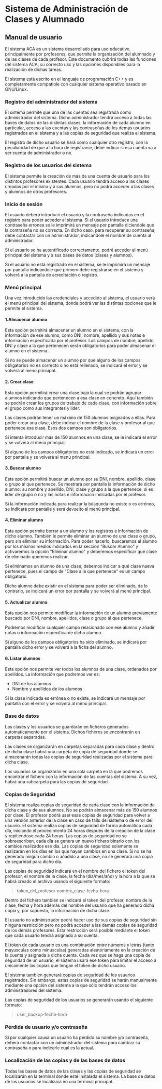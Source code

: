 # Sistema de Administración de Clases y Alumnado

## Manual de usuario

El sistema ACA es un sistema desarrollado para uso educativo, principalmente por profesores, que permite la organización del alumnado y de las clases de cada profesor. Este documento cubrirá todas las funciones del sistema ACA, su correcto uso y las opciones disponibles para la realización de dichas tareas.

El sistema está escrito en el lenguaje de programación C++ y es completamente compatible con cualquier sistema operativo basado en GNU/Linux.

### Registro del administrador del sistema

El sistema permite que una de las cuentas sea registrada como administrador del sistema. Dicho administrador tendrá acceso a todas las bases de datos de las distintas clases, la información de cada alumno en particular, acceso a las cuentas y las contraseñas de los demás usuarios registrados en el sistema y a las copias de seguridad que realiza el sistema.

El registro de dicho usuario se hará como cualquier otro registro, con la peculiaridad de que a la hora de registrarse, debe indicar si esa cuenta va a ser cuenta de administrador o no.

### Registro de los usuarios del sistema

El sistema permite la creación de más de una cuenta de usuario para los distintos profesores existentes. Cada usuario tendrá acceso a las clases creadas por el mismo y a sus alumnos, pero no podrá acceder a las clases y alumnos de otros profesores.

### Inicio de sesión

El usuario deberá introducir el usuario y la contraseña indicadas en el registro para poder acceder al sistema. Si el usuario introduce una contraseña erronea se le imprimirá un mensaje por pantalla diciendole que la contraseña no es correcta. En dicho caso, para recuperar su contraseña, debe contactar con un administrador, indicandole el nombre de cuenta al administrador.

Si el usuario se ha autentificado correctamente, podrá acceder al menú principal del sistema y a sus bases de datos (clases y alumnos).

Si el usuario no está registrado en el sistema, se le imprimirá un mensaje por pantalla indicandole que primero debe registrarse en el sistema y volverá a la pantalla de acreditación o registro.

### Menú principal

Una vez introducido las credenciales y accedido al sistema, el usuario verá el menú principal del sistema, donde podrá ver las distintas opciones que le permite el sistema.

#### 1.Almacenar alumno

Esta opción permitirá almacenar un alumno en el sistema, con la información de ese alumno, como DNI, nombre, apellido y sus notas e información especificada por el profesor. Los campos de nombre, apellido, DNI y clase a la que pertenecen serán obligatorios para poder almacenar el alumno en el sistema.

Si no se puede almacenar un alumno por que alguno de los campos obligatorios no es correcto o no está rellenado, se indicará el error y se volverá al menú principal.

#### 2. Crear clase

Esta opción permitirá crear una clase bajo la cual se podrán agrupar alumnos indicando que pertenecen a esa clase en concreto. Aquí también se podrán crear los grupos de trabajo de cada clase, con información sobre el grupo como sus integrantes y lider.

Las clases podrán tener un máximo de 150 alumnos asignados a ellas. Para poder crear una clase, debe indicar el nombre de la clase y profesor al que pertenece esa clase. Esos dos campos son obligatorios.

Si intenta introducir más de 150 alumnos en una clase, se le indicará el error y se volverá al menú principal.

Si alguno de los campos obligatorios no está indicado, se indicará un error por pantalla y se volverá al menú principal.

#### 3. Buscar alumno

Esta opción permitirá buscar un alumno por su DNI, nombre, apellido, clase o grupo al que pertenece. Se mostrará por pantalla la información de dicho alumno: su nombre y apellido, DNI, clase y grupo a la que pertenece, si es lider de grupo o no y las notas e información indicadas por el profesor.

Si la información indicada para realizar la búsqueda no existe o es erróneo, se indicará por pantalla y será devuelto al menú principal.

#### 4. Eliminar alumno

Esta opción permite borrar a un alumno y los registros e información de dicho alumno. También le permite eliminar un alumno de una clase o grupo, pero sin eliminar su información. Para poder hacerlo, buscaremos al alumno por los mismos medios indicados en la seccion "Buscar Alumno" y activaremos la opción "Eliminar alumno" y deberemos especificar qué clase de eliminado queremos realizar.

Si eliminamos un alumno de una clase, debemos indicar a qué clase nueva pertenece, pues el campo de "Clase a la que pertenece" es un campo obligatorio.

Dicho alumno debe existir en el sistema para poder ser eliminado, de lo contrario, se indicará un error por pantalla y se volverá al menú principal.

#### 5. Actualizar alumno

Esta opción nos permite modificar la información de un alumno previamente buscado por DNI, nombre, apellidos, clase o grupo al que pertenece.

Podremos modificar cualquier campo relacionado con ese alumno y añadir notas o información especifica de dicho alumno.

Si alguno de los campos obligatorios ha sido eliminado, se indicará por pantalla dicho error y se volverá a la ficha del alumno.

#### 6. Listar alumnos

Esta opción nos permite ver todos los alumnos de una clase, ordenados por apellidos. La información que podremos ver es:
  - DNI de los alumnos
  - Nombre y apellidos de los alumnos

Si la clase indicada es errónea o no existe, se indicará un mensaje por pantalla con el error y se volverá al menú principal.

### Base de datos

Las clases y los usuarios se guardarán en ficheros generados automaticamente por el sistema. Dichos ficheros se encontrarán en carpetas separadas.

Las clases se organizarán en carpetas separadas para cada clase y dentro de dicha clase habrá una carpeta de copia de seguridad donde se almacenarán todas las copias de seguridad realizadas por el sistema para dicha clase.

Los usuarios se organizarán en una sola carpeta en la que podremos encontrar el fichero con la información de las cuentas del sistema. A su vez, habrá una subcarpeta para las copias de seguridad.

### Copias de Seguridad

El sistema realiza copias de seguridad de cada clase con la información de dicha clase y de sus alumnos. No se podrán almacenar más de 150 alumnos por clase. El profesor podrá usar esas copias de seguridad para volver a una versión anterior de la clase en caso de fallo del sistema o de error del usuario. El sistema realiza copias de seguridad de forma automática cada día, iniciando el procedimiento 24 horas después de la creación de la clase y repitiendose cada 24 horas. Las copias de seguridad no se sobreescriben, cada día se genera un nuevo fichero binario con los cambios realizados ese dia. Las copias de seguridad solamente se realizaran en los días en los que hayan cambios en una clase. Si no se ha generado ningun cambio o añadido a una clase, no se generará una copia de seguridad para dicho día.

Las copias de seguridad indicará en el nombre del fichero el token del profesor, el nombre de la clase, la fecha (día/mes/año) y la hora a la que se habrá creado el archivo usando el siguiente formato:

> token_del_profesor-nombre_clase-fecha-hora

Dentro del fichero también se indicará el token del profesor, nombre de la clase, fecha y hora además del nombre del usuario que ha generado dicha copia y, por supuesto, la información de dicha clase.

El usuario no administrador podrá hacer uso de sus copias de seguridad sin ninguna restricción pero no podrá acceder a las demás copias de seguridad de los demás profesores. Esta restricción será posible mediante el token que cada usuario tendrá asignado a su cuenta.

El token de cada usuario es una combinación entre números y letras (tanto mayusculas como minusculas) generadas aleatoriamente en la creación de la cuenta y asignada a dicha cuenta. Cada vez que se haga una copia de seguridad de un usuario, el sistema usará ese token para limitar el acceso a unicamente las copias que tengan el token de dicho usuario.

El sistema también generará copias de seguridad de los usuarios registrados. Sin embargo, estas copias de seguridad se harán manualmente mediante una opción del sistema a la que sólo tendrán acceso los administradores del sistema.

Las copias de seguridad de los usuarios se generarán usando el siguiente formato:

> user_backup-fecha-hora

### Pérdida de usuario y/o contraseña

Si por cualquier causa un usuario ha perdido su nombre y/o contraseña, deberá contactar con un administrador del sistema para cambiar su contraseña o para indicarle cual es la actual.

### Localización de las copias y de las bases de datos

Todas las bases de datos de las clases y las copias de seguridad se localizarán en la terminal donde esté instalada el sistema.
La base de datos de los usuarios se localizará en una terminal principal.
